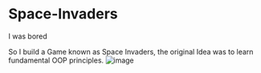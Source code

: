 # Space-Invaders
I was bored

So I build a Game known as Space Invaders, the original Idea was to learn fundamental OOP principles.
![image](https://github.com/Sveppg/Space-Invaders/assets/54738234/77b894ec-8722-46ea-85fa-fa93e65a1f0e)

